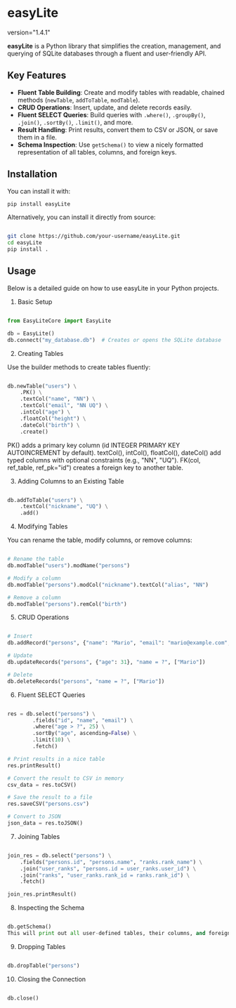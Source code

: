 # easyLite
version="1.4.1"

**easyLite** is a Python library that simplifies the creation, management, and querying of SQLite databases through a fluent and user-friendly API.

## Key Features

- **Fluent Table Building**: Create and modify tables with readable, chained methods (`newTable`, `addToTable`, `modTable`).
- **CRUD Operations**: Insert, update, and delete records easily.
- **Fluent SELECT Queries**: Build queries with `.where()`, `.groupBy()`, `.join()`, `.sortBy()`, `.limit()`, and more.
- **Result Handling**: Print results, convert them to CSV or JSON, or save them in a file.
- **Schema Inspection**: Use `getSchema()` to view a nicely formatted representation of all tables, columns, and foreign keys.

## Installation

You can install it with:

```bash
pip install easyLite
```
Alternatively, you can install it directly from source:

```bash

git clone https://github.com/your-username/easyLite.git
cd easyLite
pip install .
```
## Usage
Below is a detailed guide on how to use easyLite in your Python projects.

1. Basic Setup

```python

from EasyLiteCore import EasyLite

db = EasyLite()
db.connect("my_database.db")  # Creates or opens the SQLite database
```

2. Creating Tables

Use the builder methods to create tables fluently:

```python

db.newTable("users") \
    .PK() \
    .textCol("name", "NN") \
    .textCol("email", "NN UQ") \
    .intCol("age") \
    .floatCol("height") \
    .dateCol("birth") \
    .create()
```
PK() adds a primary key column (id INTEGER PRIMARY KEY AUTOINCREMENT by default).
textCol(), intCol(), floatCol(), dateCol() add typed columns with optional constraints (e.g., "NN", "UQ").
FK(col, ref_table, ref_pk="id") creates a foreign key to another table.

3. Adding Columns to an Existing Table

```python

db.addToTable("users") \
    .textCol("nickname", "UQ") \
    .add()
```

4. Modifying Tables

You can rename the table, modify columns, or remove columns:

```python

# Rename the table
db.modTable("users").modName("persons")

# Modify a column
db.modTable("persons").modCol("nickname").textCol("alias", "NN")

# Remove a column
db.modTable("persons").remCol("birth")
```
5. CRUD Operations

```python

# Insert
db.addRecord("persons", {"name": "Mario", "email": "mario@example.com", "age": 30})

# Update
db.updateRecords("persons", {"age": 31}, "name = ?", ["Mario"])

# Delete
db.deleteRecords("persons", "name = ?", ["Mario"])
```

6. Fluent SELECT Queries

```python

res = db.select("persons") \
        .fields("id", "name", "email") \
        .where("age > ?", 25) \
        .sortBy("age", ascending=False) \
        .limit(10) \
        .fetch()

# Print results in a nice table
res.printResult()

# Convert the result to CSV in memory
csv_data = res.toCSV()

# Save the result to a file
res.saveCSV("persons.csv")

# Convert to JSON
json_data = res.toJSON()
```
7. Joining Tables

```python

join_res = db.select("persons") \
    .fields("persons.id", "persons.name", "ranks.rank_name") \
    .join("user_ranks", "persons.id = user_ranks.user_id") \
    .join("ranks", "user_ranks.rank_id = ranks.rank_id") \
    .fetch()

join_res.printResult()
```

8. Inspecting the Schema

```python

db.getSchema()
This will print out all user-defined tables, their columns, and foreign keys in a readable format.
```

9. Dropping Tables

```python

db.dropTable("persons")
```
10. Closing the Connection
```python

db.close()
```